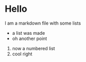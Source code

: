 # Hello 

I am a markdown file with some lists

- a list was made
- oh another point

1. now a numbered list
2. cool right